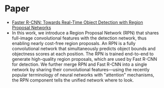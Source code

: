 # Paper
- [Faster R-CNN: Towards Real-Time Object Detection with Region Proposal Networks](https://arxiv.org/pdf/1506.01497v3.pdf)
- In this work, we introduce a Region Proposal Network (RPN) that shares full-image convolutional features with the detection network, thus enabling nearly cost-free region proposals. An RPN is a fully convolutional network that simultaneously predicts object bounds and objectness scores at each position. The RPN is trained end-to-end to generate high-quality region proposals, which are used by Fast R-CNN for detection. We further merge RPN and Fast R-CNN into a single network by sharing their convolutional features—using the recently popular terminology of neural networks with "attention" mechanisms, the RPN component tells the unified network where to look.